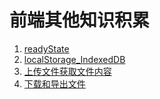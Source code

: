 # 前端其他知识积累

1. [readyState](readyState.md)
2. [localStorage_IndexedDB](localStorage_IndexedDB.md)
3. [上传文件获取文件内容](上传文件获取文件内容.md)
4. [下载和导出文件](下载和导出文件.md)